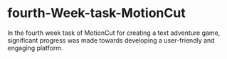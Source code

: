 # fourth-Week-task-MotionCut
In the fourth week task of MotionCut for creating a text adventure game, significant progress was made towards developing a user-friendly and engaging platform. 

